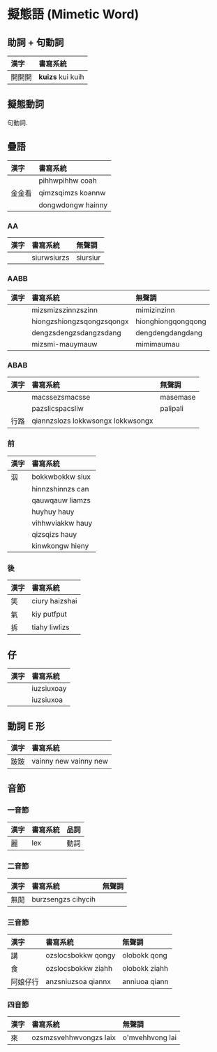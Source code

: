# 擬態語 (Mimetic Word)

## 助詞 + 句動詞

| 漢字 | 書寫系統 |
| :--- | :--- |
| 開開開 | **kuizs** kui kuih |

## 擬態動詞

句動詞.

## 疊語

| 漢字 | 書寫系統 |
| :--- | :--- |
| | pihhwpihhw coah |
| 金金看 | qimzsqimzs koannw |
| | dongwdongw hainny |

### AA

| 漢字 | 書寫系統 | 無聲調 |
| :--- | :--- | :--- |
| | siurwsiurzs | siursiur |

### AABB

| 漢字 | 書寫系統 | 無聲調 |
| :--- | :--- | :--- |
| | mizsmizszinnzszinn | mimizinzinn |
| | hiongzshiongzsqongzsqongx | hionghiongqongqong |
|| dengzsdengzsdangzsdang | dengdengdangdang |
|| mizsmi-mauymauw | mimimaumau |

### ABAB

| 漢字 | 書寫系統 | 無聲調 |
| :--- | :--- | :--- |
| | macssezsmacsse | masemase |
| | pazslicspacsliw | palipali |
| 行路 | qiannzslozs lokkwsongx lokkwsongx ||

### 前

| 漢字 | 書寫系統 |
| :--- | :--- |
| 泅 | bokkwbokkw siux |
|| hinnzshinnzs can |
|| qauwqauw liamzs |
|| huyhuy hauy |
|| vihhwviakkw hauy |
|| qizsqizs hauy |
|| kinwkongw hieny |

### 後

| 漢字 | 書寫系統 |
| :--- | :--- |
| 笑 | ciury haizshai |
| 氣 | kiy putfput |
| 拆 | tiahy liwlizs |

## 仔

| 漢字 | 書寫系統 |
| :--- | :--- |
|| iuzsiuxoay |
|| iuzsiuxoa |

## 動詞 E 形

| 漢字 | 書寫系統 |
| :--- | :--- |
| 跛跛 | vainny new vainny new |

## 音節

### 一音節

| 漢字 | 書寫系統 | 品詞 |
| :--- | :--- | :--- |
| 麗 | lex | 動詞 |

### 二音節

| 漢字 | 書寫系統 | 無聲調 |
| :--- | :--- | :--- |
| 無閒 | burzsengzs cihycih |

### 三音節

| 漢字 | 書寫系統 | 無聲調 |
| :--- | :--- | :--- |
| 講 | ozslocsbokkw qongy | olobokk qong |
| 食 | ozslocsbokkw ziahh | olobokk ziahh |
| 阿娘仔行 | anzsniuzsoa qiannx | anniuoa qiann |

### 四音節

| 漢字 | 書寫系統 | 無聲調 |
| :--- | :--- | :--- |
| 來 | ozsmzsvehhwvongzs laix | o'mvehhvong lai |
